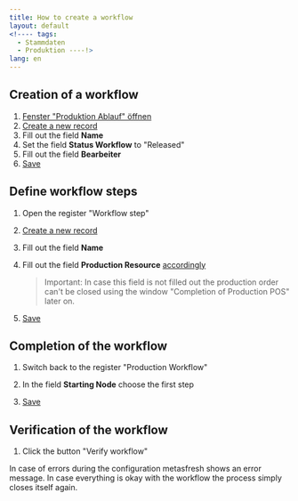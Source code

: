 ```yaml
---
title: How to create a workflow
layout: default
<!---- tags:
  - Stammdaten
  - Produktion ----!>
lang: en
---
```


## Creation of a workflow

1. [Fenster "Produktion Ablauf" öffnen](Wie_finde_und_öffne_ich_ein_Fenster)
1. [Create a new record](How_to_add_new_data)
1. Fill out the field **Name** 
1. Set the field **Status Workflow** to "Released"
1. Fill out the field **Bearbeiter**
1. [Save](How_to_add_new_data)

## Define workflow steps

1. Open the register "Workflow step"
1. [Create a new record](How_to_add_new_data)
1. Fill out the field **Name** 
1. Fill out the field **Production Resource** [accordingly](How_to_define_a_production_resource)

   > Important: In case this field is not filled out the production order can't be closed using the window "Completion of Production POS" later on.
   
1. [Save](How_to_add_new_data)

## Completion of the workflow

1. Switch back to the register "Production Workflow"
1. In the field **Starting Node** choose the first step

1. [Save](How_to_add_new_data)

## Verification of the workflow

1. Click the button "Verify workflow"

In case of errors during the configuration metasfresh shows an error message. In case everything is okay with the workflow the process simply closes itself again.


